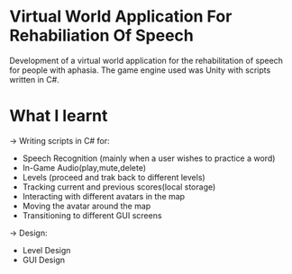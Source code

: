 # Virtual World Application For Rehabiliation Of Speech

Development of a virtual world application for the rehabilitation of speech for people with aphasia. The game engine used was Unity with scripts written in C#.

# What I learnt

-> Writing scripts in C# for:
* Speech Recognition (mainly when a user wishes to practice a word)
* In-Game Audio(play,mute,delete)
* Levels (proceed and trak back to different levels)
* Tracking current and previous scores(local storage)
* Interacting with different avatars in the map
* Moving the avatar around the map
* Transitioning to different GUI screens

-> Design:
* Level Design
* GUI Design




